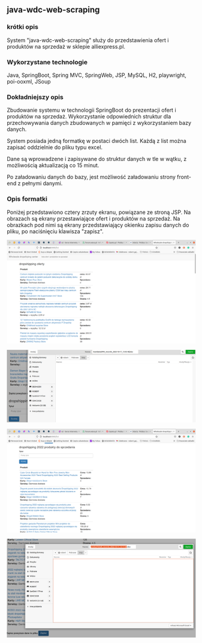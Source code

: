 ## java-wdc-web-scraping

### krótki opis

System "java-wdc-web-scraping" służy do przedstawienia ofert i produktów na sprzedaż w sklepie alliexpress.pl.

### Wykorzystane technologie

Java, SpringBoot, Spring MVC, SpringWeb, JSP,
MySQL, H2,
playwright, poi-ooxml, JSoup

### Dokładniejszy opis

Zbudowanie systemu w technologii SpringBoot do prezentacji
ofert i produktów na sprzedaż. Wykorzystanie odpowiednich struktur dla przechowywania danych
zbudowanych w pamięci z wykorzystaniem bazy danych.

System posiada jedną formatkę w postaci dwóch list. Każdą z list można zapisać oddzielnie do pliku typu excel.

Dane są wprowadzene i zapisywane do struktur danych w tle w wątku, z możliwością aktualizacją co 15 minut.

Po załadowaniu danych do bazy, jest możliwość załadowaniu strony front-end z pełnymi danymi.

### Opis formatki

Poniżej przedstawiono cztery zrzuty ekranu, powiązane ze stroną JSP.
Na obrazach są ekrany przestawiające ofert i produktów na sprzedaż.
Na obrazkach pod nimi są ekrany przedstawiający okienku zapisu danych do pliku,
po naciśnięciu klawisza "zapisz".

![Ekran prezentacji ofert do sprzedaży](https://github.com/ga1robe/java-wdc-web-scraping/blob/master/screenshots/dropshipping_oferty.png)

![Ekran prezentacji ofert do sprzedaży z zapisem do pliku](https://github.com/ga1robe/java-wdc-web-scraping/blob/master/screenshots/dropshipping_oferts_zapis_do_pliku.png)

![Ekran prezentacji produktów do sprzedaży](https://github.com/ga1robe/java-wdc-web-scraping/blob/master/screenshots/dropshipping_products_to_sell.png)

![Ekran prezentacji produktów do sprzedaży z zapisem do pliku](https://github.com/ga1robe/java-wdc-web-scraping/blob/master/screenshots/dropshipping_products_to_sell_zapis_do_pliku.png)

